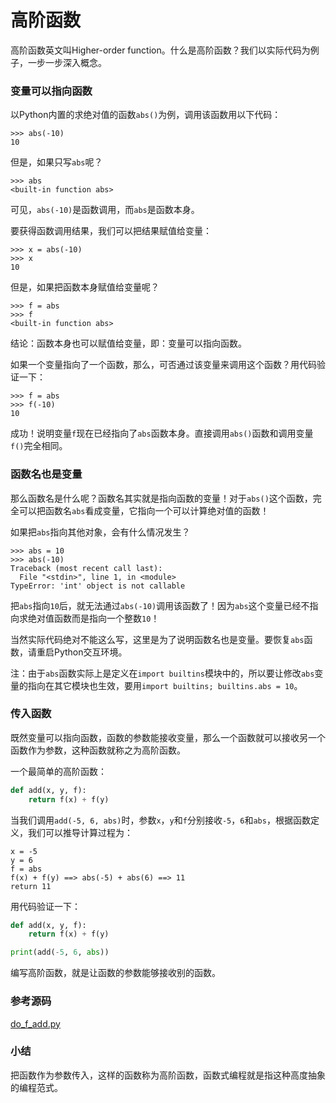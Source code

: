 # 高阶函数

高阶函数英文叫Higher-order function。什么是高阶函数？我们以实际代码为例子，一步一步深入概念。

### 变量可以指向函数

以Python内置的求绝对值的函数`abs()`为例，调用该函数用以下代码：

```plain
>>> abs(-10)
10
```

但是，如果只写`abs`呢？

```plain
>>> abs
<built-in function abs>
```

可见，`abs(-10)`是函数调用，而`abs`是函数本身。

要获得函数调用结果，我们可以把结果赋值给变量：

```plain
>>> x = abs(-10)
>>> x
10
```

但是，如果把函数本身赋值给变量呢？

```plain
>>> f = abs
>>> f
<built-in function abs>
```

结论：函数本身也可以赋值给变量，即：变量可以指向函数。

如果一个变量指向了一个函数，那么，可否通过该变量来调用这个函数？用代码验证一下：

```plain
>>> f = abs
>>> f(-10)
10
```

成功！说明变量`f`现在已经指向了`abs`函数本身。直接调用`abs()`函数和调用变量`f()`完全相同。

### 函数名也是变量

那么函数名是什么呢？函数名其实就是指向函数的变量！对于`abs()`这个函数，完全可以把函数名`abs`看成变量，它指向一个可以计算绝对值的函数！

如果把`abs`指向其他对象，会有什么情况发生？

```plain
>>> abs = 10
>>> abs(-10)
Traceback (most recent call last):
  File "<stdin>", line 1, in <module>
TypeError: 'int' object is not callable
```

把`abs`指向`10`后，就无法通过`abs(-10)`调用该函数了！因为`abs`这个变量已经不指向求绝对值函数而是指向一个整数`10`！

当然实际代码绝对不能这么写，这里是为了说明函数名也是变量。要恢复`abs`函数，请重启Python交互环境。

注：由于`abs`函数实际上是定义在`import builtins`模块中的，所以要让修改`abs`变量的指向在其它模块也生效，要用`import builtins; builtins.abs = 10`。

### 传入函数

既然变量可以指向函数，函数的参数能接收变量，那么一个函数就可以接收另一个函数作为参数，这种函数就称之为高阶函数。

一个最简单的高阶函数：

```python
def add(x, y, f):
    return f(x) + f(y)
```

当我们调用`add(-5, 6, abs)`时，参数`x`，`y`和`f`分别接收`-5`，`6`和`abs`，根据函数定义，我们可以推导计算过程为：

```plain
x = -5
y = 6
f = abs
f(x) + f(y) ==> abs(-5) + abs(6) ==> 11
return 11
```

用代码验证一下：

```python
def add(x, y, f):
    return f(x) + f(y)

print(add(-5, 6, abs))
```

编写高阶函数，就是让函数的参数能够接收别的函数。

### 参考源码

[do_f_add.py](do_f_add.py)

### 小结

把函数作为参数传入，这样的函数称为高阶函数，函数式编程就是指这种高度抽象的编程范式。
